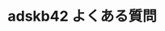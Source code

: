 # adskb42 よくある質問
<!--
## Q.XXXとはなんですか？

### A.YYYです。結論がここにドカンと　見出し\#行で上下1行空けるのはMarkdownの書式
 
Lorem ipsum dolor sit amet, consectetur  
返答の詳細がバーっと  
adipiscing elit, sed do eiusmod tempor incididunt ut  

## Q.XXXをZZZ出来ますか？  

### A.はい、可能です。  

labore et dolore magna aliqua. Ut enim  
ad minim veniam, quis nostrud exercitation  

## Q.YYYでなくWWWとして使いたいです

### A.申し訳ありませんが対応しておりません。  

ullamco laboris nisi ut aliquip ex ea commodo consequat.   
-->
